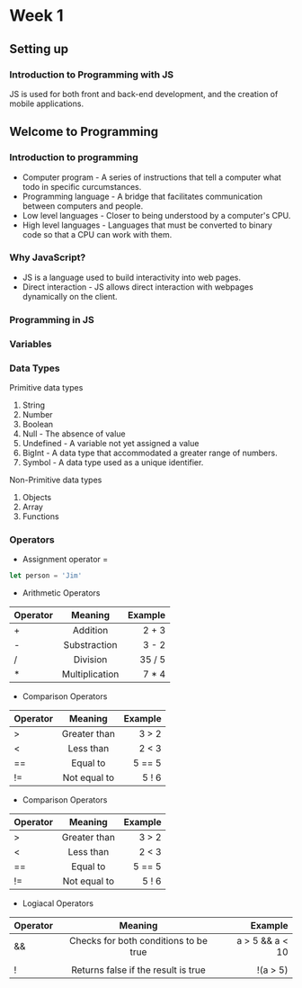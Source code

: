 # Week 1 

## Setting up 

### Introduction to Programming with JS
JS is used for both front and back-end development, and the creation of mobile applications.

## Welcome to Programming

### Introduction to programming
- Computer program - A series of instructions that tell a computer what todo in specific curcumstances.
- Programming language - A bridge that facilitates communication between computers and people.
- Low level languages - Closer to being understood by a computer's CPU.
- High level languages - Languages that must be converted to binary code so that a CPU can work with them.

### Why JavaScript?
- JS is a language used to build interactivity into web pages.
- Direct interaction - JS allows direct interaction with webpages dynamically on the client.

### Programming in JS 

### Variables

### Data Types 
Primitive data types
1. String
2. Number
3. Boolean
4. Null - The absence of value
5. Undefined - A variable not yet assigned a value
6. BigInt - A data type that accommodated a greater range of numbers.
7. Symbol - A data type used as a unique identifier.

Non-Primitive data types 
1. Objects 
2. Array
3. Functions

### Operators 
- Assignment operator = 
```javascript
let person = 'Jim'
```
- Arithmetic Operators

| Operator   | Meaning        | Example  |
| -----------|:-------------: | -----:|
| +          | Addition       | 2 + 3 |
| -          | Substraction   | 3 - 2 |
| /          | Division       | 35 / 5 |
| *          | Multiplication | 7 * 4 |

- Comparison Operators

| Operator   | Meaning        | Example  |
| -----------|:-------------: | -----:|
| >          | Greater than   | 3 > 2 |
| <          | Less than      | 2 < 3 |
| ==          | Equal to      | 5 == 5 |
| !=          | Not equal to  | 5 ! 6 |

- Comparison Operators

| Operator   | Meaning        | Example  |
| -----------|:-------------: | -----:|
| >          | Greater than   | 3 > 2 |
| <          | Less than      | 2 < 3 |
| ==          | Equal to      | 5 == 5 |
| !=          | Not equal to  | 5 ! 6 |

- Logiacal Operators

| Operator   | Meaning        | Example  |
| -----------|:-------------: | -----:|
| &&          | Checks for both conditions to be true   | a > 5 && a < 10 |
| ||          | Checks for at least one condition to be true      | a > 5 || a > 10 |
| !          | Returns false if the result is true      | !(a > 5) |








